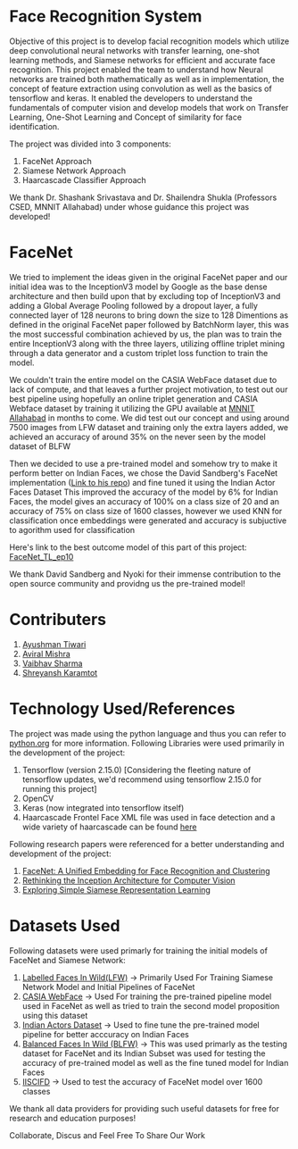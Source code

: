 # Face Recognition System

Objective of this project is to develop facial recognition models which utilize deep convolutional neural networks with transfer learning, one-shot learning methods, and Siamese networks for efficient and accurate face recognition. 
This project enabled the team to understand how Neural networks are trained both mathematically as well as in implementation, the concept of feature extraction using convolution as well as the basics of tensorflow and keras. It enabled the
developers to understand the fundamentals of computer vision and develop models that work on Transfer Learning, One-Shot Learning and Concept of similarity for face identification. 

The project was divided into 3 components:
1) FaceNet Approach
2) Siamese Network Approach
3) Haarcascade Classifier Approach

We thank Dr. Shashank Srivastava and Dr. Shailendra Shukla (Professors CSED, MNNIT Allahabad) under whose guidance this project was developed!

# FaceNet
We tried to implement the ideas given in the original FaceNet paper and our initial idea was to the InceptionV3 model by Google as the base dense architecture and then build upon that by excluding top of InceptionV3
and adding a Global Average Pooling followed by a dropout layer, a fully connected layer of 128 neurons to bring down the size to 128 Dimentions as defined in the original FaceNet paper followed by BatchNorm layer,
this was the most successful combination achieved by us, the plan was to train the entire InceptionV3 along with the three layers, utilizing offline triplet mining through a data generator and a custom triplet loss function to 
train the model. 

We couldn't train the entire model on the CASIA WebFace dataset due to lack of compute, and that leaves a further project motivation, to test out our best pipeline using hopefully an online triplet generation and CASIA Webface dataset by training it utilizing the GPU available at [MNNIT Allahabad](https://mnnit.ac.in/) in months to come.
We did test out our concept and using around 7500 images from LFW dataset and training only the extra layers added, we achieved an accuracy of around 35% on the never seen by the model dataset of BLFW

Then we decided to use a pre-trained model and somehow try to make it perform better on Indian Faces, we chose the David Sandberg's FaceNet implementation ([Link to his repo](https://github.com/davidsandberg/facenet)) and fine tuned it using the Indian Actor Faces Dataset
This improved the accuracy of the model by 6% for Indian Faces, the model gives an accuracy of 100% on a class size of 20 and an accuracy of 75% on class size of 1600 classes, however we used KNN for classification once embeddings were generated and accuracy is subjuctive to agorithm used for classification

Here's link to the best outcome model of this part of this project:
[FaceNet_TL_ep10](https://drive.google.com/file/d/1nEcURXNSUZYv8BsESmtLbLAmy0xIMHyR/view?usp=sharing)

We thank David Sandberg and Nyoki for their immense contribution to the open source community and providng us the pre-trained model!


 # Contributers
 1) [Ayushman Tiwari](https://github.com/Ayushman444)
 2) [Aviral Mishra](https://github.com/aviral-mishra-1008)
 3) [Vaibhav Sharma](https://github.com/IWantToBeVS)
 4) [Shreyansh Karamtot](https://github.com/Fire-guy)

 # Technology Used/References
 The project was made using the python language and thus you can refer to [python.org](https://www.python.org/) for more information.
 Following Libraries were used primarily in the development of the project:

 1) Tensorflow (version 2.15.0) [Considering the fleeting nature of tensorflow updates, we'd recommend using tensorflow 2.15.0 for running this project]
 2) OpenCV
 3) Keras (now integrated into tensorflow itself)
 4) Haarcascade Frontel Face XML file was used in face detection and a wide variety of haarcascade can be found [here](https://github.com/opencv/opencv/tree/4.x/data/haarcascades)

Following research papers were referenced for a better understanding and development of the project:
1. [FaceNet:  A Unified Embedding for Face Recognition and Clustering](https://arxiv.org/abs/1503.03832)
2. [Rethinking the Inception Architecture for Computer Vision](https://arxiv.org/abs/1512.00567)
3. [Exploring Simple Siamese Representation Learning](https://arxiv.org/abs/2011.10566)

# Datasets Used
Following datasets were used primarly for training the initial models of FaceNet and Siamese Network:
1. [Labelled Faces In Wild(LFW)](https://vis-www.cs.umass.edu/lfw/) -> Primarily Used For Training Siamese Network Model and Initial Pipelines of FaceNet
2. [CASIA WebFace](https://www.kaggle.com/datasets/debarghamitraroy/casia-webface/discussion) -> Used For training the pre-trained pipeline model used in FaceNet as well as tried to train the second model proposition using this dataset
3. [Indian Actors Dataset](https://www.kaggle.com/datasets/nagasai524/indian-actor-faces-for-face-recognition) -> Used to fine tune the pre-trained model pipeline for better acccuracy on Indian Faces
4. [Balanced Faces In Wild (BLFW)](https://ieee-dataport.org/documents/balanced-faces-wild) -> This was used primarly as the testing dataset for FaceNet and its Indian Subset was used for testing the accuracy of pre-trained model as well as the fine tuned model for Indian Faces
5. [IISCIFD](https://github.com/harish2006/IISCIFD) -> Used to test the accuracy of FaceNet model over 1600 classes

We thank all data providers for providing such useful datasets for free for research and education purposes!

Collaborate, Discus and Feel Free To Share Our Work



